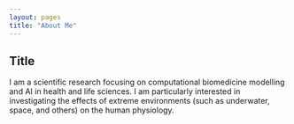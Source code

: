 ```yaml
---
layout: pages 
title: "About Me"
---
```

## Title
I am a scientific research focusing on computational biomedicine modelling and AI in health and life sciences. 
I am particularly interested in investigating the effects of extreme environments (such as underwater, space, and others) on the human physiology. 
